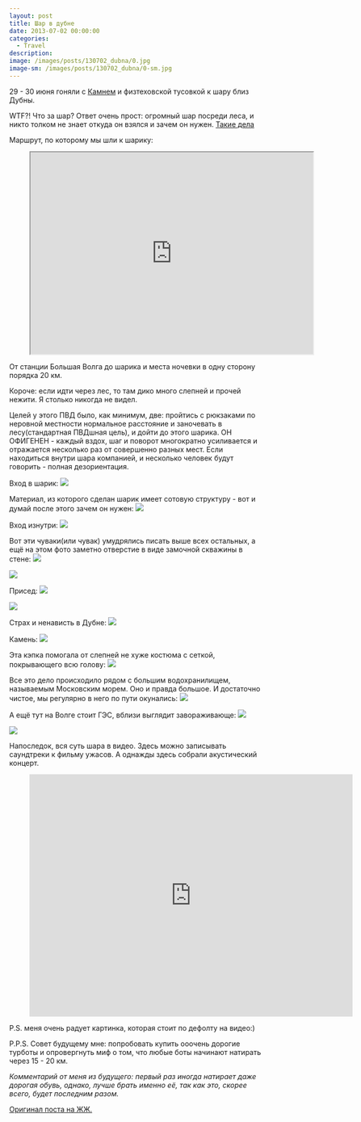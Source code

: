 ```yaml
---
layout: post
title: Шар в дубне
date: 2013-07-02 00:00:00
categories:
  - Travel
description:
image: /images/posts/130702_dubna/0.jpg
image-sm: /images/posts/130702_dubna/0-sm.jpg
---
```


29 - 30 июня гоняли с [Камнем](https://vk.com/the_best_goose) и физтеховской тусовкой к шару близ Дубны.

WTF?! Что за шар?
Ответ очень прост: огромный шар посреди леса, и никто толком не знает откуда он взялся и зачем он нужен.
[Такие дела](http://ru.wikipedia.org/wiki/%D0%A8%D0%B0%D1%80_%D0%BE%D0%BA%D0%BE%D0%BB%D0%BE_%D0%94%D1%83%D0%B1%D0%BD%D1%8B)

Маршрут, по которому мы шли к шарику:

<div class="video">
    <figure>
<iframe src="https://yandex.ru/map-widget/v1/-/CCsvMJ~A" width="560" height="400" frameborder="1" allowfullscreen="true"></iframe>
	</figure>
</div>

От станции Большая Волга до шарика и места ночевки в одну сторону порядка 20 км.

Короче: если идти через лес, то там дико много слепней и прочей нежити. Я столько никогда не видел.

Целей у этого ПВД было, как минимум, две:  пройтись с рюкзаками по неровной местности нормальное расстояние и заночевать в лесу(стандартная ПВДшная цель), и дойти до этого шарика. ОН ОФИГЕНЕН - каждый вздох, шаг и поворот многократно усиливается и отражается несколько раз от совершенно разных мест. Если находиться внутри шара компанией, и несколько человек будут говорить - полная дезориентация.

Вход в шарик:
![](/images/posts/130702_dubna/1.jpg)

Материал, из которого сделан шарик имеет сотовую структуру - вот и думай после этого зачем он нужен:
![](/images/posts/130702_dubna/2.jpg)

Вход изнутри:
![](/images/posts/130702_dubna/3.jpg)

Вот эти чуваки(или чувак) умудрялись писать выше всех остальных, а ещё на этом фото заметно отверстие в виде замочной скважины в стене:
![](/images/posts/130702_dubna/4.jpg)

![](/images/posts/130702_dubna/5.jpg)

Присед:
![](/images/posts/130702_dubna/6.jpg)

![](/images/posts/130702_dubna/7.jpg)

Страх и ненависть в Дубне:
![](/images/posts/130702_dubna/8.jpg)

Камень:
![](/images/posts/130702_dubna/9.jpg)

Эта кэпка помогала от слепней не хуже костюма с сеткой, покрывающего всю голову:
![](/images/posts/130702_dubna/10.jpg)

Все это дело происходило рядом с большим водохранилищем, называемым Московским морем. Оно и правда большое. И достаточно чистое, мы регулярно в него по пути окунались:
![](/images/posts/130702_dubna/11.jpg)

А ещё тут на Волге стоит ГЭС, вблизи выглядит завораживающе:
![](/images/posts/130702_dubna/12.jpg)

![](/images/posts/130702_dubna/13.jpg)

Напоследок, вся суть шара в видео. Здесь можно записывать саундтреки к фильму ужасов. А однажды здесь собрали акустический концерт.

<div class="video">
    <figure>
        <iframe width="640" height="480" src="http:////www.vk.com/video_ext.php?oid=21101664&id=165296208&hash=f33ee8ab9abedce3&hd=2" frameborder="0" allowfullscreen></iframe>
    </figure>
</div>

P.S. меня очень радует картинка, которая стоит по дефолту на видео:)

P.P.S. Совет будущему мне: попробовать купить ооочень дорогие турботы и опровергнуть миф о том, что любые боты начинают натирать через 15 - 20 км.

*Комментарий от меня из будущего: первый раз иногда натирает даже дорогая обувь, однако, лучше брать именно её, так как это, скорее всего, будет последним разом.*

[Оригинал поста на ЖЖ.](https://bratishkin.livejournal.com/915.html)